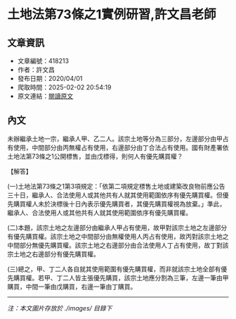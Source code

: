 # 土地法第73條之1實例研習,許文昌老師

## 文章資訊
- 文章編號：418213
- 作者：許文昌
- 發布日期：2020/04/01
- 爬取時間：2025-02-02 20:54:19
- 原文連結：[閱讀原文](https://real-estate.get.com.tw/Columns/detail.aspx?no=418213)

## 內文
未辦繼承土地一宗，繼承人甲、乙二人。該宗土地等分為三部分，左邊部分由甲占有使用，中間部分由丙無權占有使用，右邊部分由丁合法占有使用。國有財產署依土地法第73條之1公開標售，並由戊標得，則何人有優先購買權？

【解答】

(一)土地法第73條之1第3項規定：「依第二項規定標售土地或建築改良物前應公告三十日，繼承人、合法使用人或其他共有人就其使用範圍依序有優先購買權。但優先購買權人未於決標後十日內表示優先購買者，其優先購買權視為放棄。」準此，繼承人、合法使用人或其他共有人就其使用範圍依序有優先購買權。

(二)本題，該宗土地之左邊部分由繼承人甲占有使用，故甲對該宗土地之左邊部分有優先購買權。該宗土地之中間部分由無權使用人丙占有使用，故丙對該宗土地之中間部分無優先購買權。該宗土地之右邊部分由合法使用人丁占有使用，故丁對該宗土地之右邊部分有優先購買權。

(三)總之，甲、丁二人各自就其使用範圍有優先購買權，而非就該宗土地全部有優先購買權。若甲、丁二人皆主張優先購買，該宗土地應分割為三筆，左邊一筆由甲購買，中間一筆由戊購買，右邊一筆由丁購買。

---
*注：本文圖片存放於 ./images/ 目錄下*
